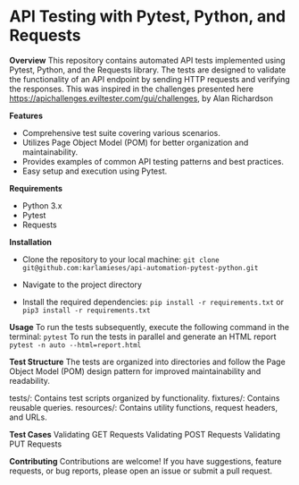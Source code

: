 # API Testing with Pytest, Python, and Requests
**Overview**
This repository contains automated API tests implemented using Pytest, Python, and the Requests library. 
The tests are designed to validate the functionality of an API endpoint by sending HTTP requests and verifying the responses.
This was inspired in the challenges presented here https://apichallenges.eviltester.com/gui/challenges, by Alan Richardson

**Features**
- Comprehensive test suite covering various scenarios.
- Utilizes Page Object Model (POM) for better organization and maintainability.
- Provides examples of common API testing patterns and best practices.
- Easy setup and execution using Pytest.

**Requirements**
* Python 3.x
* Pytest
* Requests

**Installation**
- Clone the repository to your local machine:
`git clone git@github.com:karlamieses/api-automation-pytest-python.git `

- Navigate to the project directory
- Install the required dependencies:
`pip install -r requirements.txt`
or
`pip3 install -r requirements.txt`

**Usage**
To run the tests subsequently, execute the following command in the terminal:
`pytest`
To run the tests in parallel and generate an HTML report
`pytest -n auto --html=report.html`  

**Test Structure**
The tests are organized into directories and follow the Page Object Model (POM) design pattern for improved 
maintainability and readability.

tests/: Contains test scripts organized by functionality.
fixtures/: Contains reusable queries.
resources/: Contains utility functions, request headers, and URLs.

**Test Cases**
Validating GET Requests
Validating POST Requests
Validating PUT Requests

**Contributing**
Contributions are welcome! If you have suggestions, feature requests, or bug reports, please open an issue or submit a pull request.
